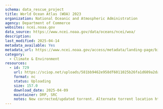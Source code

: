 ```yaml
---
schema: data_rescue_project 
title: World Ocean Atlas (WOA) 2023
organization: National Oceanic and Atmospheric Administration
agency: Department of Commerce
websites: ncei.noaa.gov
data_source: https://www.ncei.noaa.gov/data/oceans/ncei/woa/
description: 
last_modified: 2025-04-14
metadata_available: Yes
metadata_url: https://www.ncei.noaa.gov/access/metadata/landing-page/bin/iso?id=gov.noaa.nodc0270533
category:
  - Climate & Environment 
resources:
  - id: 729
    url: https://sciop.net/uploads/581bb9462e958df6011025b26fa1d609a2dafd73
    format: nc
    status: Uploading
    size: 157.0
    download_date: 2025-04-09
    maintainer: DRP, SRC
    notes: New corrected/updated torrent. Alternate torrent location https://academictorrents.com/details/581bb9462e958df6011025b26fa1d609a2dafd73
---
```

